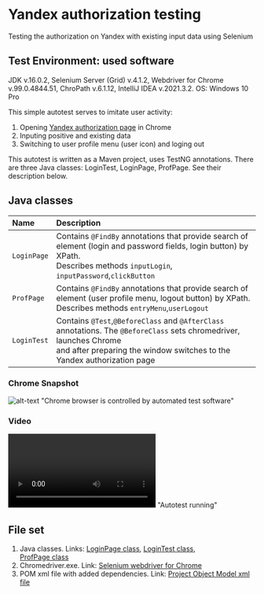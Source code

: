 # Yandex authorization testing

Testing the authorization on Yandex with existing input data using Selenium 

## Test Environment: used software

JDK v.16.0.2, Selenium Server (Grid) v.4.1.2, Webdriver for Chrome v.99.0.4844.51, ChroPath v.6.1.12,
IntelliJ IDEA v.2021.3.2. OS: Windows 10 Pro

This simple autotest serves to imitate user activity: 
1. Opening [Yandex authorization page](https://passport.yandex.ru/auth) in Chrome 
2. Inputing positive and existing data
3. Switching to user profile menu (user icon) and loging out

This autotest is written as a Maven project, uses TestNG annotations. 
There are three Java classes: LoginTest, LoginPage, ProfPage. See their description below.

## Java classes

| Name        | Description                                                                                                                                                                                        |
|:------------|:---------------------------------------------------------------------------------------------------------------------------------------------------------------------------------------------------|
| `LoginPage` | Contains `@FindBy` annotations that provide search of element (login and password fields, login button) by XPath.<br/> Describes methods `inputLogin`, `inputPassword`,`clickButton`               |
| `ProfPage`  | Contains `@FindBy` annotations that provide search of element (user profile menu, logout button) by XPath.<br/>Describes methods `entryMenu`,`userLogout`                                          |
| `LoginTest` | Contains `@Test`,`@BeforeClass` and `@AfterClass` annotations. The `@BeforeClass` sets chromedriver, launches Chrome <br/>and after preparing the window switches to the Yandex authorization page |

### Chrome Snapshot
![alt-text](https://github.com/egkulikova/YandexLogTest/blob/6ea6576710da521a53a4df122d8991f9d7da2f8f/snap.png) "Сhrome browser is controlled by automated test software"

### Video
![alt-text](test_run.mp4) "Autotest running"

## File set
1. Java classes. Links: [LoginPage class](https://github.com/egkulikova/YandexLogTest/blob/6ea6576710da521a53a4df122d8991f9d7da2f8f/src/test/java/LoginPage.java), [LoginTest class](https://github.com/egkulikova/YandexLogTest/blob/6ea6576710da521a53a4df122d8991f9d7da2f8f/src/test/java/LoginTest.java),<br/> [ProfPage class](https://github.com/egkulikova/YandexLogTest/blob/6ea6576710da521a53a4df122d8991f9d7da2f8f/src/test/java/ProfPage.java)
2. Chromedriver.exe. Link: [Selenium webdriver for Chrome](https://github.com/egkulikova/YandexLogTest/blob/6ea6576710da521a53a4df122d8991f9d7da2f8f/chromedriver.exe)
3. POM xml file with added dependencies. Link: [Project Object Model xml file](https://github.com/egkulikova/YandexLogTest/blob/6ea6576710da521a53a4df122d8991f9d7da2f8f/pom.xml)
